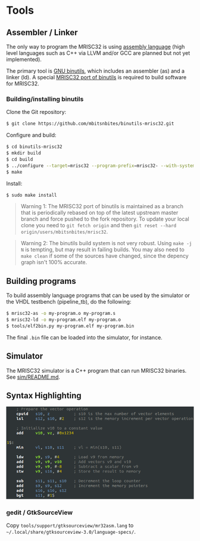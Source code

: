 # Tools

## Assembler / Linker

The only way to program the MRISC32 is using [assembly language](https://en.wikipedia.org/wiki/Assembly_language) (high level languages such as C++ via LLVM and/or GCC are planned but not yet implemented).

The primary tool is [GNU binutils](https://www.gnu.org/software/binutils/), which includes an assembler (as) and a linker (ld). A special [MRISC32 port of binutils](https://github.com/mbitsnbites/binutils-mrisc32) is required to build software for MRISC32.


### Building/installing binutils

Clone the Git repository:

```bash
$ git clone https://github.com/mbitsnbites/binutils-mrisc32.git
```

Configure and build:

```bash
$ cd binutils-mrisc32
$ mkdir build
$ cd build
$ ../configure --target=mrisc32 --program-prefix=mrisc32- --with-system-zlib
$ make
```

Install:

```bash
$ sudo make install
```

> Warning 1: The MRISC32 port of binutils is maintained as a branch that is periodically rebased on top of the latest upstream master branch and force pushed to the fork repository. To update your local clone you need to `git fetch origin` and then `git reset --hard origin/users/mbitsnbites/mrisc32`.

> Warning 2: The binutils build system is not very robust. Using `make -j N` is tempting, but may result in failing builds. You may also need to `make clean` if some of the sources have changed, since the depency graph isn't 100% accurate.


## Building programs

To build assembly language programs that can be used by the simulator or the VHDL testbench (pipeline_tb), do the following:

```bash
$ mrisc32-as -o my-program.o my-program.s
$ mrisc32-ld -o my-program.elf my-program.o
$ tools/elf2bin.py my-program.elf my-program.bin
```

The final `.bin` file can be loaded into the simulator, for instance.


## Simulator

The MRISC32 simulator is a C++ program that can run MRISC32 binaries. See [sim/README.md](sim/README.md).


## Syntax Highlighting

![MRISC32 Assembly Language](mrisc32-asm.png)

### gedit / GtkSourceView

Copy `tools/support/gtksourceview/mr32asm.lang` to `~/.local/share/gtksourceview-3.0/language-specs/`.